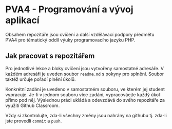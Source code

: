 # PVA4 - Programování a vývoj aplikací

Obsahem repozitáře jsou cvičení a další vzdělávací podpory předmětu PVA4 pro tématický oddíl výuky programovacího jazyku PHP.

## Jak pracovat s repozitářem

Pro jednotlivé lekce a bloky cvičení jsou vytvořeny samostatné adresáře. V každém adresáři je uveden soubor `readme.md` s pokyny pro splnění. Soubor taktéž určuje pořadí plnění úkolů.

Konkrétní zadání je uvedeno v samostatném souboru, ve kterém jej student vypracuje. Je-li v jednom souboru více zadání, vypracováejte každý úkol přímo pod něj.
Výslednou práci ukládá a odevzdává do svého repozitáře za využití Github Classroom.

Vždy si zkontrolujte, zda-li všechny změny jsou nahrány na githubu tj. zda-li jste provedli `commit` a `push`.
